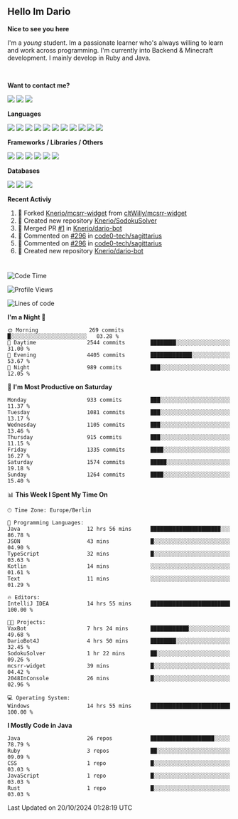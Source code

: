 <h2>Hello Im Dario</h2>

**Nice to see you here**

I'm a *young* student. Im a passionate learner who's always willing to learn and work across
programming. I'm currently into Backend & Minecraft development. I mainly develop in Ruby and Java.

<br/>

**Want to contact me?**

<a href="https://github.com/knerio"><img src="https://img.shields.io/badge/-Github-blue?style=for-the-badge&logo=github&logoColor=white"/></a> <a href="https://discord.com/users/639416958923702292"><img src="https://img.shields.io/badge/-knerio-blue?style=for-the-badge&logo=discord&logoColor=white"/></a> <a href="https://twitch.tv/dopalos_"><img src="https://img.shields.io/badge/-twitch-blue?style=for-the-badge&logo=twitch&logoColor=white"/></a>

**Languages**

<img src="https://img.shields.io/badge/-HTML-blue?style=for-the-badge&logo=html5&logoColor=white"/> <img src="https://img.shields.io/badge/-CSS-blue?style=for-the-badge&logo=CSS3&logoColor=white"/> <img src="https://img.shields.io/badge/-Javascript-blue?style=for-the-badge&logo=javascript&logoColor=white"/> <img src="https://img.shields.io/badge/-Typescript-blue?style=for-the-badge&logo=TypeScript&logoColor=white"/> <img src="https://img.shields.io/badge/-Java-blue?style=for-the-badge&logo=java&logoColor=white"/> <img src="https://img.shields.io/badge/-Kotlin-blue?style=for-the-badge&logo=kotlin&logoColor=white"/> <img src="https://img.shields.io/badge/-SQL-blue?style=for-the-badge&logo=MYSQL&logoColor=white"/> <img src="https://img.shields.io/badge/-Markdown-blue?style=for-the-badge&logo=Markdown&logoColor=white"/> <img src="https://img.shields.io/badge/-JSON-blue?style=for-the-badge&logo=JSON&logoColor=white"/> <img src="https://img.shields.io/badge/-Git-blue?style=for-the-badge&logo=Git&logoColor=white"/> <img src="https://img.shields.io/badge/-Ruby-blue?style=for-the-badge&logo=Ruby&logoColor=white"/>
<br/>

 **Frameworks / Libraries / Others**

<img src="https://img.shields.io/badge/-Bootstrap-blue?style=for-the-badge&logo=Bootstrap&logoColor=white"/> <img src="https://img.shields.io/badge/-Node.JS-blue?style=for-the-badge&logo=node.js&logoColor=white"/> <img src="https://img.shields.io/badge/-React-blue?style=for-the-badge&logo=React&logoColor=white"/> <img src="https://img.shields.io/badge/-Express-blue?style=for-the-badge&logo=Express&logoColor=white"/> <img src="https://img.shields.io/badge/-Next.Js-blue?style=for-the-badge&logo=Next.Js&logoColor=white"/> <img src="https://img.shields.io/badge/-Ruby_On_Rails-blue?style=for-the-badge&logo=ruby-on-rails&logoColor=white"/>

**Databases**

<img src="https://img.shields.io/badge/-MongoDB-blue?style=for-the-badge&logo=mongodb&logoColor=white"/> <img src="https://img.shields.io/badge/-MariaDB-blue?style=for-the-badge&logo=MariaDB&logoColor=white"/>
<img src="https://img.shields.io/badge/-PostgreSQL-blue?style=for-the-badge&logo=PostgreSQl&logoColor=white"/>

**Recent Activiy**

<!--RECENT_ACTIVITY:start-->
1. 🔱 Forked [Knerio/mcsrr-widget](undefined) from [cltWilly/mcsrr-widget](https://github.com/cltWilly/mcsrr-widget)<br>
2. 📔 Created new repository [Knerio/SodokuSolver](https://github.com/Knerio/SodokuSolver)<br>
3. 🎉 Merged PR [#1](https://github.com/Knerio/dario-bot/pull/1) in [Knerio/dario-bot](https://github.com/Knerio/dario-bot)<br>
4. 💬 Commented on [#296](https://github.com/code0-tech/sagittarius/pull/296#discussion_r1765661689) in [code0-tech/sagittarius](https://github.com/code0-tech/sagittarius)<br>
5. 💬 Commented on [#296](https://github.com/code0-tech/sagittarius/pull/296#discussion_r1765659967) in [code0-tech/sagittarius](https://github.com/code0-tech/sagittarius)<br>
6. 📔 Created new repository [Knerio/dario-bot](https://github.com/Knerio/dario-bot)<br>
<!--RECENT_ACTIVITY:end-->
 
#

<!--START_SECTION:waka-->
![Code Time](http://img.shields.io/badge/Code%20Time-579%20hrs%203%20mins-blue)

![Profile Views](http://img.shields.io/badge/Profile%20Views-0-blue)

![Lines of code](https://img.shields.io/badge/From%20Hello%20World%20I%27ve%20Written-408.1%20thousand%20lines%20of%20code-blue)

**I'm a Night 🦉** 

```text
🌞 Morning                269 commits         █░░░░░░░░░░░░░░░░░░░░░░░░   03.28 % 
🌆 Daytime                2544 commits        ████████░░░░░░░░░░░░░░░░░   31.00 % 
🌃 Evening                4405 commits        █████████████░░░░░░░░░░░░   53.67 % 
🌙 Night                  989 commits         ███░░░░░░░░░░░░░░░░░░░░░░   12.05 % 
```
📅 **I'm Most Productive on Saturday** 

```text
Monday                   933 commits         ███░░░░░░░░░░░░░░░░░░░░░░   11.37 % 
Tuesday                  1081 commits        ███░░░░░░░░░░░░░░░░░░░░░░   13.17 % 
Wednesday                1105 commits        ███░░░░░░░░░░░░░░░░░░░░░░   13.46 % 
Thursday                 915 commits         ███░░░░░░░░░░░░░░░░░░░░░░   11.15 % 
Friday                   1335 commits        ████░░░░░░░░░░░░░░░░░░░░░   16.27 % 
Saturday                 1574 commits        █████░░░░░░░░░░░░░░░░░░░░   19.18 % 
Sunday                   1264 commits        ████░░░░░░░░░░░░░░░░░░░░░   15.40 % 
```


📊 **This Week I Spent My Time On** 

```text
🕑︎ Time Zone: Europe/Berlin

💬 Programming Languages: 
Java                     12 hrs 56 mins      ██████████████████████░░░   86.78 % 
JSON                     43 mins             █░░░░░░░░░░░░░░░░░░░░░░░░   04.90 % 
TypeScript               32 mins             █░░░░░░░░░░░░░░░░░░░░░░░░   03.63 % 
Kotlin                   14 mins             ░░░░░░░░░░░░░░░░░░░░░░░░░   01.61 % 
Text                     11 mins             ░░░░░░░░░░░░░░░░░░░░░░░░░   01.29 % 

🔥 Editors: 
IntelliJ IDEA            14 hrs 55 mins      █████████████████████████   100.00 % 

🐱‍💻 Projects: 
VaxBot                   7 hrs 24 mins       ████████████░░░░░░░░░░░░░   49.68 % 
DarioBot4J               4 hrs 50 mins       ████████░░░░░░░░░░░░░░░░░   32.45 % 
SodokuSolver             1 hr 22 mins        ██░░░░░░░░░░░░░░░░░░░░░░░   09.26 % 
mcsrr-widget             39 mins             █░░░░░░░░░░░░░░░░░░░░░░░░   04.42 % 
2048InConsole            26 mins             █░░░░░░░░░░░░░░░░░░░░░░░░   02.96 % 

💻 Operating System: 
Windows                  14 hrs 55 mins      █████████████████████████   100.00 % 
```

**I Mostly Code in Java** 

```text
Java                     26 repos            ████████████████████░░░░░   78.79 % 
Ruby                     3 repos             ██░░░░░░░░░░░░░░░░░░░░░░░   09.09 % 
CSS                      1 repo              █░░░░░░░░░░░░░░░░░░░░░░░░   03.03 % 
JavaScript               1 repo              █░░░░░░░░░░░░░░░░░░░░░░░░   03.03 % 
Rust                     1 repo              █░░░░░░░░░░░░░░░░░░░░░░░░   03.03 % 
```




 Last Updated on 20/10/2024 01:28:19 UTC
<!--END_SECTION:waka-->

